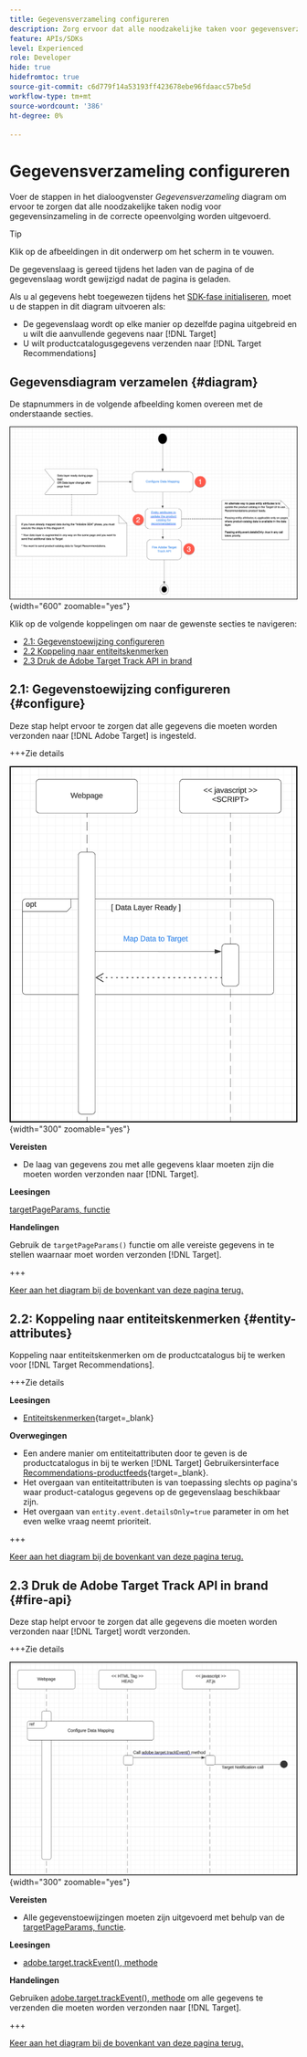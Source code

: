 ```yaml
---
title: Gegevensverzameling configureren
description: Zorg ervoor dat alle noodzakelijke taken voor gegevensverzameling in de juiste volgorde worden uitgevoerd.
feature: APIs/SDKs
level: Experienced
role: Developer
hide: true
hidefromtoc: true
source-git-commit: c6d779f14a53193ff423678ebe96fdaacc57be5d
workflow-type: tm+mt
source-wordcount: '386'
ht-degree: 0%

---
```


# Gegevensverzameling configureren

Voer de stappen in het dialoogvenster *Gegevensverzameling* diagram om ervoor te zorgen dat alle noodzakelijke taken nodig voor gegevensinzameling in de correcte opeenvolging worden uitgevoerd.

>[!TIP]
>
>Klik op de afbeeldingen in dit onderwerp om het scherm in te vouwen.

De gegevenslaag is gereed tijdens het laden van de pagina of de gegevenslaag wordt gewijzigd nadat de pagina is geladen.

Als u al gegevens hebt toegewezen tijdens het [SDK-fase initialiseren](/help/dev/patterns/recs-atjs/initialize-sdk.md), moet u de stappen in dit diagram uitvoeren als:

* De gegevenslaag wordt op elke manier op dezelfde pagina uitgebreid en u wilt die aanvullende gegevens naar [!DNL Target]
* U wilt productcatalogusgegevens verzenden naar [!DNL Target Recommendations]

## Gegevensdiagram verzamelen {#diagram}

De stapnummers in de volgende afbeelding komen overeen met de onderstaande secties.

![Gegevensverzamelingsdiagram](/help/dev/patterns/recs-atjs/assets/data-collection-diagram.png){width="600" zoomable="yes"}

Klik op de volgende koppelingen om naar de gewenste secties te navigeren:

* [2.1: Gegevenstoewijzing configureren](#configure)
* [2.2 Koppeling naar entiteitskenmerken](#entity-attributes)
* [2.3 Druk de Adobe Target Track API in brand](#fire-api)

## 2.1: Gegevenstoewijzing configureren {#configure}

Deze stap helpt ervoor te zorgen dat alle gegevens die moeten worden verzonden naar [!DNL Adobe Target] is ingesteld.

+++Zie details

![Gegevenstoewijzingsdiagram configureren](/help/dev/patterns/recs-atjs/assets/cofigure-data-mapping.png){width="300" zoomable="yes"}

**Vereisten**

* De laag van gegevens zou met alle gegevens klaar moeten zijn die moeten worden verzonden naar [!DNL Target].

**Leesingen**

[targetPageParams, functie](/help/dev/implement/client-side/atjs/atjs-functions/targetpageparams.md)

**Handelingen**

Gebruik de `targetPageParams()` functie om alle vereiste gegevens in te stellen waarnaar moet worden verzonden [!DNL Target].

+++

[Keer aan het diagram bij de bovenkant van deze pagina terug.](#diagram)

## 2.2: Koppeling naar entiteitskenmerken {#entity-attributes}

Koppeling naar entiteitskenmerken om de productcatalogus bij te werken voor [!DNL Target Recommendations].

+++Zie details

**Leesingen**

* [Entiteitskenmerken](https://experienceleague.adobe.com/docs/target/using/recommendations/entities/entity-attributes.html){target=_blank}

**Overwegingen**

* Een andere manier om entiteitattributen door te geven is de productcatalogus in bij te werken [!DNL Target] Gebruikersinterface [Recommendations-productfeeds](https://experienceleague.adobe.com/docs/target/using/recommendations/entities/feeds.html){target=_blank}.
* Het overgaan van entiteitattributen is van toepassing slechts op pagina&#39;s waar product-catalogus gegevens op de gegevenslaag beschikbaar zijn.
* Het overgaan van `entity.event.detailsOnly=true` parameter in om het even welke vraag neemt prioriteit.

+++

[Keer aan het diagram bij de bovenkant van deze pagina terug.](#diagram)

## 2.3 Druk de Adobe Target Track API in brand {#fire-api}

Deze stap helpt ervoor te zorgen dat alle gegevens die moeten worden verzonden naar [!DNL Target] wordt verzonden.

+++Zie details

![Fire Adobe Target Track API-diagram](/help/dev/patterns/recs-atjs/assets/fire-track-api.png){width="300" zoomable="yes"}

**Vereisten**

* Alle gegevenstoewijzingen moeten zijn uitgevoerd met behulp van de [targetPageParams, functie](/help/dev/implement/client-side/atjs/atjs-functions/targetpageparams.md).

**Leesingen**

* [adobe.target.trackEvent(), methode](/help/dev/implement/client-side/atjs/atjs-functions/adobe-target-trackevent.md)

**Handelingen**

Gebruiken [adobe.target.trackEvent(), methode](/help/dev/implement/client-side/atjs/atjs-functions/adobe-target-trackevent.md) om alle gegevens te verzenden die moeten worden verzonden naar [!DNL Target].

+++

[Keer aan het diagram bij de bovenkant van deze pagina terug.](#diagram)

